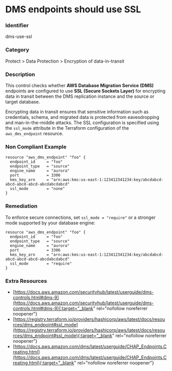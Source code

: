 # DMS endpoints should use SSL

### Identifier

dms-use-ssl

### Category

Protect > Data Protection > Encryption of data-in-transit

### Description

This control checks whether **AWS Database Migration Service (DMS)** endpoints are configured to use **SSL (Secure Sockets Layer)** for encrypting data in transit between the DMS replication instance and the source or target database.

Encrypting data in transit ensures that sensitive information such as credentials, schema, and migrated data is protected from eavesdropping and man-in-the-middle attacks. The SSL configuration is specified using the `ssl_mode` attribute in the Terraform configuration of the `aws_dms_endpoint` resource.

### Non Compliant Example

``` hcl
resource "aws_dms_endpoint" "foo" {
  endpoint_id     = "foo"
  endpoint_type   = "source"
  engine_name     = "aurora"
  port            = 3306
  kms_key_arn     = "arn:aws:kms:us-east-1:123412341234:key/abcdabcd-abcd-abcd-abcd-abcdabcdabcd"
  ssl_mode        = "none"
}
```

### Remediation

To enforce secure connections, set `ssl_mode = "require"` or a stronger mode supported by your database engine:
``` hcl
resource "aws_dms_endpoint" "foo" {
  endpoint_id     = "foo"
  endpoint_type   = "source"
  engine_name     = "aurora"
  port            = 3306
  kms_key_arn     = "arn:aws:kms:us-east-1:123412341234:key/abcdabcd-abcd-abcd-abcd-abcdabcdabcd"
  ssl_mode        = "require"
}
```

### Extra Resources

- [https://docs.aws.amazon.com/securityhub/latest/userguide/dms-controls.html#dms-9](https://docs.aws.amazon.com/securityhub/latest/userguide/dms-controls.html#dms-9){:target="_blank" rel="nofollow noreferrer noopener"}
- [https://registry.terraform.io/providers/hashicorp/aws/latest/docs/resources/dms_endpoint#ssl_mode](https://registry.terraform.io/providers/hashicorp/aws/latest/docs/resources/dms_endpoint#ssl_mode){:target="_blank" rel="nofollow noreferrer noopener"}
- [https://docs.aws.amazon.com/dms/latest/userguide/CHAP_Endpoints.Creating.html](https://docs.aws.amazon.com/dms/latest/userguide/CHAP_Endpoints.Creating.html){:target="_blank" rel="nofollow noreferrer noopener"}
